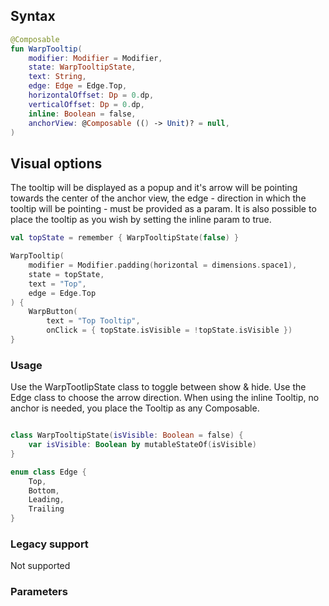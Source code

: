 
## Syntax

```kotlin example
@Composable
fun WarpTooltip(
    modifier: Modifier = Modifier,
    state: WarpTooltipState,
    text: String,
    edge: Edge = Edge.Top,
    horizontalOffset: Dp = 0.dp,
    verticalOffset: Dp = 0.dp,
    inline: Boolean = false,
    anchorView: @Composable (() -> Unit)? = null,
)
```

## Visual options 
The tooltip will be displayed as a popup and it's arrow will be pointing towards the center of the anchor view, the edge - direction in which the tooltip will be pointing - must be provided as a param. It is also possible to place the tooltip as you wish by setting the inline param to true.


```kotlin example
val topState = remember { WarpTooltipState(false) }

WarpTooltip(
    modifier = Modifier.padding(horizontal = dimensions.space1),
    state = topState,
    text = "Top",
    edge = Edge.Top
) {
    WarpButton(
        text = "Top Tooltip",
        onClick = { topState.isVisible = !topState.isVisible })
}

```

### Usage

Use the WarpTootlipState class to toggle between show & hide.
Use the Edge class to choose the arrow direction.
When using the inline Tooltip, no anchor is needed, you place the Tooltip as any Composable.

```kotlin example

class WarpTooltipState(isVisible: Boolean = false) {
    var isVisible: Boolean by mutableStateOf(isVisible)
}

enum class Edge {
    Top,
    Bottom,
    Leading,
    Trailing
}

```



### Legacy support
Not supported

### Parameters

<api-table type=android component="Tooltip" />

